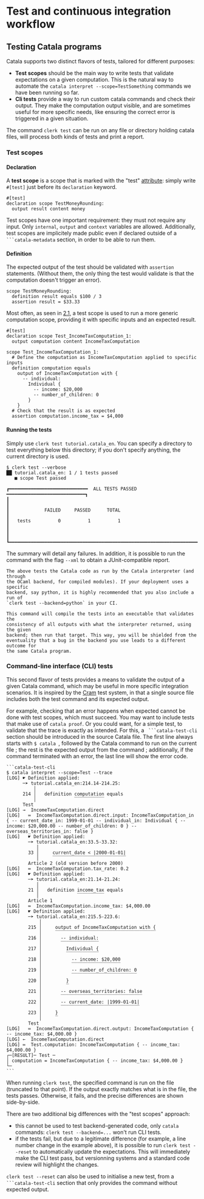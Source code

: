 # Test and continuous integration workflow

## Testing Catala programs

Catala supports two distinct flavors of tests, tailored for different purposes:

- **Test scopes** should be the main way to write tests that validate
  expectations on a given computation. This is the natural way to automate the
  `catala interpret --scope=TestSomething` commands we have been running so far.
- **Cli tests** provide a way to run custom catala commands and check their
  output. They make the computation output visible, and are sometimes useful for
  more specific needs, like ensuring the correct error is triggered in a given
  situation.

The command `clerk test` can be run on any file or directory holding catala
files, will process both kinds of tests and print a report.

### Test scopes

#### Declaration

A **test scope** is a scope that is marked with the "test"
[attribute](5-7-extra-features.html#attributes-and-extensions): simply write
`#[test]` just before its `declaration` keyword.

```catala
#[test]
declaration scope TestMoneyRounding:
  output result content money
```

Test scopes have one important requirement: they must not require any input.
Only `internal`, `output` and `context` variables are allowed. Additionally,
test scopes are implicitely made public even if declared outside of a
`` ```catala-metadata `` section, in order to be able to run them.

#### Definition

The expected output of the test should be validated with `assertion` statements. (Without them, the only thing the test would validate is that the computation doesn't trigger an error).

```catala
scope TestMoneyRounding:
  definition result equals $100 / 3
  assertion result = $33.33
```

Most often, as seen in [2.1](2-1-basic-blocks.html#testing-the-code),
a test scope is used to run a more generic computation scope, providing it with
specific inputs and an expected result.

```catala
#[test]
declaration scope Test_IncomeTaxComputation_1:
  output computation content IncomeTaxComputation

scope Test_IncomeTaxComputation_1:
  # Define the computation as IncomeTaxComputation applied to specific inputs
  definition computation equals
    output of IncomeTaxComputation with {
      -- individual:
        Individual {
          -- income: $20,000
          -- number_of_children: 0
        }
    }
  # Check that the result is as expected
  assertion computation.income_tax = $4,000
```

#### Running the tests

Simply use `clerk test tutorial.catala_en`. You can specify a directory to test
everything below this directory; if you don't specify anything, the current
directory is used.

```shell-session
$ clerk test --verbose
██ tutorial.catala_en: 1 / 1 tests passed
   ■ scope Test passed

┏━━━━━━━━━━━━━━━━━━━━━━━━━━━━━  ALL TESTS PASSED  ━━━━━━━━━━━━━━━━━━━━━━━━━━━━━┓
┃                                                                              ┃
┃             FAILED     PASSED      TOTAL                                     ┃
┃   tests          0          1          1                                     ┃
┃                                                                              ┃
┗━━━━━━━━━━━━━━━━━━━━━━━━━━━━━━━━━━━━━━━━━━━━━━━━━━━━━━━━━━━━━━━━━━━━━━━━━━━━━━┛
```

The summary will detail any failures. In addition, it is possible to run the
command with the flag `--xml` to obtain a JUnit-compatible report.

~~~admonish note title="Validating the backend-generated code"
The above tests the Catala code as run by the Catala interpreter (and through
the OCaml backend, for compiled modules). If your deployment uses a specific
backend, say python, it is highly recommended that you also include a run of
`clerk test --backend=python` in your CI.

This command will compile the tests into an executable that validates the
consistency of all outputs with what the interpreter returned, using the given
backend; then run that target. This way, you will be shielded from the
eventuality that a bug in the backend you use leads to a different outcome for
the same Catala program.
~~~


### Command-line interface (CLI) tests

This second flavor of tests provides a means to validate the output of a given
Catala command, which may be useful in more specific integration scenarios. It
is inspired by the [Cram](https://bitheap.org/cram/) test system, in that a
single source file includes both the test command and its expected output.

For example, checking that an error happens when expected cannot be done with
test scopes, which must succeed. You may want to include tests that make use of
`catala proof`. Or you could want, for a simple test, to validate that the trace is
exactly as intended. For this, a `` ```catala-test-cli`` section should be
introduced in the source Catala file. The first line always starts with
`$ catala `, followed by the Catala command to run on the current file ; the
rest is the expected output from the command ; additionally, if the command
terminated with an error, the last line will show the error code.

    ```catala-test-cli
    $ catala interpret --scope=Test --trace
    [LOG] ☛ Definition applied:
          ─➤ tutorial.catala_en:214.14-214.25:
              │
          214 │   definition computation equals
              │              ‾‾‾‾‾‾‾‾‾‾‾
          Test
    [LOG] →  IncomeTaxComputation.direct
    [LOG]   ≔  IncomeTaxComputation.direct.input: IncomeTaxComputation_in { -- current_date_in: 1999-01-01 -- individual_in: Individual { -- income: $20,000.00 -- number_of_children: 0 } -- overseas_territories_in: false }
    [LOG]   ☛ Definition applied:
            ─➤ tutorial.catala_en:33.5-33.32:
               │
            33 │     current_date < |2000-01-01|
               │     ‾‾‾‾‾‾‾‾‾‾‾‾‾‾‾‾‾‾‾‾‾‾‾‾‾‾‾
            Article 2 (old version before 2000)
    [LOG]   ≔  IncomeTaxComputation.tax_rate: 0.2
    [LOG]   ☛ Definition applied:
            ─➤ tutorial.catala_en:21.14-21.24:
               │
            21 │   definition income_tax equals
               │              ‾‾‾‾‾‾‾‾‾‾
            Article 1
    [LOG]   ≔  IncomeTaxComputation.income_tax: $4,000.00
    [LOG]   ☛ Definition applied:
            ─➤ tutorial.catala_en:215.5-223.6:
                │
            215 │     output of IncomeTaxComputation with {
                │     ‾‾‾‾‾‾‾‾‾‾‾‾‾‾‾‾‾‾‾‾‾‾‾‾‾‾‾‾‾‾‾‾‾‾‾‾‾
            216 │       -- individual:
                │       ‾‾‾‾‾‾‾‾‾‾‾‾‾‾
            217 │         Individual {
                │         ‾‾‾‾‾‾‾‾‾‾‾‾
            218 │           -- income: $20,000
                │           ‾‾‾‾‾‾‾‾‾‾‾‾‾‾‾‾‾‾
            219 │           -- number_of_children: 0
                │           ‾‾‾‾‾‾‾‾‾‾‾‾‾‾‾‾‾‾‾‾‾‾‾‾
            220 │         }
                │         ‾
            221 │       -- overseas_territories: false
                │       ‾‾‾‾‾‾‾‾‾‾‾‾‾‾‾‾‾‾‾‾‾‾‾‾‾‾‾‾‾‾
            222 │       -- current_date: |1999-01-01|
                │       ‾‾‾‾‾‾‾‾‾‾‾‾‾‾‾‾‾‾‾‾‾‾‾‾‾‾‾‾‾
            223 │     }
                │     ‾
            Test
    [LOG]   ≔  IncomeTaxComputation.direct.output: IncomeTaxComputation { -- income_tax: $4,000.00 }
    [LOG] ←  IncomeTaxComputation.direct
    [LOG] ≔  Test.computation: IncomeTaxComputation { -- income_tax: $4,000.00 }
    ┌─[RESULT]─ Test ─
    │ computation = IncomeTaxComputation { -- income_tax: $4,000.00 }
    └─
    ```

When running `clerk test`, the specified command is run on the file (truncated
to that point). If the output exactly matches what is in the file, the tests
passes. Otherwise, it fails, and the precise differences are shown side-by-side.

There are two additional big differences with the "test scopes" approach:
- this cannot be used to test backend-generated code, only `catala` commands:
  `clerk test --backend=...` won't run CLI tests.
- if the tests fail, but due to a legitimate difference (for example, a line
  number change in the example above), it is possible to run
  `clerk test --reset` to automatically update the expectations. This will
  immediately make the CLI test pass, but versionning
  systems and a standard code review will highlight the changes.

`clerk test --reset` can also be used to initialise a new test, from a
`` ```catala-test-cli`` section that only provides the command without expected
output.
